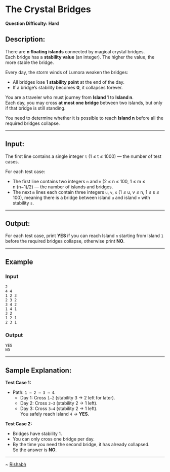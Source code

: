 # The Crystal Bridges  

**Question Difficulty: Hard**  

## Description:  

There are **n floating islands** connected by magical crystal bridges.  
Each bridge has a **stability value** (an integer). The higher the value, the more stable the bridge.  

Every day, the storm winds of Lumora weaken the bridges:

- All bridges lose **1 stability point** at the end of the day.
- If a bridge’s stability becomes **0**, it collapses forever.  

You are a traveler who must journey from **Island 1** to **Island n**.  
Each day, you may cross **at most one bridge** between two islands, but only if that bridge is still standing.  

You need to determine whether it is possible to reach **Island n** before all the required bridges collapse.  

---

## Input:  

The first line contains a single integer `t` (1 ≤ t ≤ 1000) — the number of test cases.  

For each test case:

- The first line contains two integers `n` and `m` (2 ≤ n ≤ 100, 1 ≤ m ≤ n·(n−1)/2) — the number of islands and bridges.  
- The next `m` lines each contain three integers `u`, `v`, `s` (1 ≤ u, v ≤ n, 1 ≤ s ≤ 100), meaning there is a bridge between island `u` and island `v` with stability `s`.  

---

## Output:  

For each test case, print **YES** if you can reach Island `n` starting from Island `1` before the required bridges collapse, otherwise print **NO**.  

---

## Example

### Input

```
2
4 4
1 2 3
2 3 2
3 4 2
1 4 1
3 2
1 2 1
2 3 1
```

### Output
```
YES  
NO
```

---

## Sample Explanation:  

**Test Case 1:**  
- Path: `1 → 2 → 3 → 4`.  
  - Day 1: Cross `1–2` (stability 3 → 2 left for later).  
  - Day 2: Cross `2–3` (stability 2 → 1 left).  
  - Day 3: Cross `3–4` (stability 2 → 1 left).  
You safely reach island `4` → **YES**.  

**Test Case 2:**  
- Bridges have stability 1.  
- You can only cross one bridge per day.  
- By the time you need the second bridge, it has already collapsed.  
So the answer is **NO**.  

---
~ <a href=https://github.com/r1shu-R> Rishabh </a>
